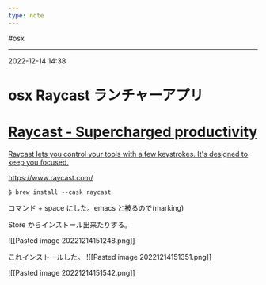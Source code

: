 ```yaml
---
type: note
---
```


#osx

---
2022-12-14  14:38

# osx Raycast ランチャーアプリ


<div class="rich-link-card-container"><a class="rich-link-card" href="https://www.raycast.com/" target="_blank">
	<div class="rich-link-image-container">
		<div class="rich-link-image" style="background-image: url('https://raycast-frontend-6yhida6j3-raycastapp.vercel.app/_next/static/media/og-image.881e005e.png')">
	</div>
	</div>
	<div class="rich-link-card-text">
		<h1 class="rich-link-card-title">Raycast - Supercharged productivity</h1>
		<p class="rich-link-card-description">
		Raycast lets you control your tools with a few keystrokes. It's designed to keep you focused.
		</p>
		<p class="rich-link-href">
		https://www.raycast.com/
		</p>
	</div>
</a></div>


```shell
$ brew install --cask raycast
```

コマンド + space にした。emacs と被るので(marking)


Store からインストール出来たりする。

![[Pasted image 20221214151248.png]]

これインストールした。
![[Pasted image 20221214151351.png]]


![[Pasted image 20221214151542.png]]





